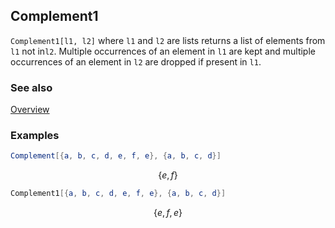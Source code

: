 ## Complement1

`Complement1[l1, l2]` where `l1` and `l2` are lists returns a list of elements from `l1` not in`l2`. Multiple occurrences of an element in `l1` are kept and multiple occurrences of an element in `l2` are dropped if present in `l1`.

### See also

[Overview](Extra/FeynCalc.md)

### Examples

```mathematica
Complement[{a, b, c, d, e, f, e}, {a, b, c, d}]
```

$$\{e,f\}$$

```mathematica
Complement1[{a, b, c, d, e, f, e}, {a, b, c, d}]
```

$$\{e,f,e\}$$